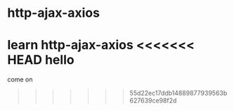 # http-ajax-axios
learn http-ajax-axios
<<<<<<< HEAD
hello
=======
come on
>>>>>>> 55d22ec17ddb14889877939563b627639ce98f2d
